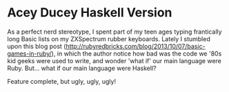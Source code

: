 # Acey Ducey Haskell Version
As a perfect nerd stereotype, I spent part of my teen ages typing frantically long Basic lists on my ZXSpectrum rubber keyboards.
Lately I stumbled upon this blog post (http://rubyredbricks.com/blog/2013/10/07/basic-games-in-ruby/), in which the author notice how bad was the code we '80s kid geeks were used to write, and wonder 'what if' our main language were Ruby.
But... what if our main language were Haskell?

Feature complete, but ugly, ugly, ugly!
